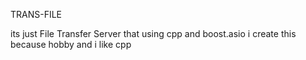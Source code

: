 TRANS-FILE

its just File Transfer Server that using cpp and boost.asio
i create this because hobby and i like cpp